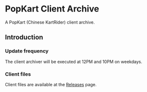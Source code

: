 # PopKart Client Archive

A PopKart (Chinese KartRider) client archive.

## Introduction

### Update frequency

The client archiver will be executed at 12PM and 10PM on weekdays.

### Client files

Client files are available at the [Releases](/releases) page.
